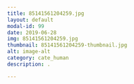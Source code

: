 ```yaml
---
title: 85141561204259.jpg
layout: default
modal-id: 99
date: 2019-06-28
img: 85141561204259.jpg
thumbnail: 85141561204259-thumbnail.jpg
alt: image-alt
category: cate_human
description: .

---
```


